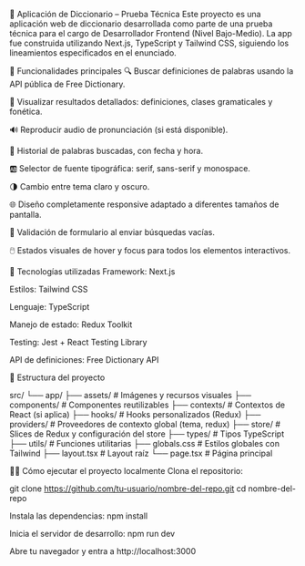 📘 Aplicación de Diccionario – Prueba Técnica
Este proyecto es una aplicación web de diccionario desarrollada como parte de una prueba técnica para el cargo de Desarrollador Frontend (Nivel Bajo-Medio). La app fue construida utilizando Next.js, TypeScript y Tailwind CSS, siguiendo los lineamientos especificados en el enunciado.

🚀 Funcionalidades principales
🔍 Buscar definiciones de palabras usando la API pública de Free Dictionary.

💬 Visualizar resultados detallados: definiciones, clases gramaticales y fonética.

🔊 Reproducir audio de pronunciación (si está disponible).

🧠 Historial de palabras buscadas, con fecha y hora.

🆎 Selector de fuente tipográfica: serif, sans-serif y monospace.

🌗 Cambio entre tema claro y oscuro.

🌐 Diseño completamente responsive adaptado a diferentes tamaños de pantalla.

🧪 Validación de formulario al enviar búsquedas vacías.

🖱️ Estados visuales de hover y focus para todos los elementos interactivos.

🧱 Tecnologías utilizadas
Framework: Next.js

Estilos: Tailwind CSS

Lenguaje: TypeScript

Manejo de estado: Redux Toolkit

Testing: Jest + React Testing Library

API de definiciones: Free Dictionary API

📁 Estructura del proyecto

src/
└── app/
├── assets/ # Imágenes y recursos visuales
├── components/ # Componentes reutilizables
├── contexts/ # Contextos de React (si aplica)
├── hooks/ # Hooks personalizados (Redux)
├── providers/ # Proveedores de contexto global (tema, redux)
├── store/ # Slices de Redux y configuración del store
├── types/ # Tipos TypeScript
├── utils/ # Funciones utilitarias
├── globals.css # Estilos globales con Tailwind
├── layout.tsx # Layout raíz
└── page.tsx # Página principal

🧑‍💻 Cómo ejecutar el proyecto localmente
Clona el repositorio:

git clone https://github.com/tu-usuario/nombre-del-repo.git
cd nombre-del-repo

Instala las dependencias:
npm install

Inicia el servidor de desarrollo:
npm run dev

Abre tu navegador y entra a http://localhost:3000
